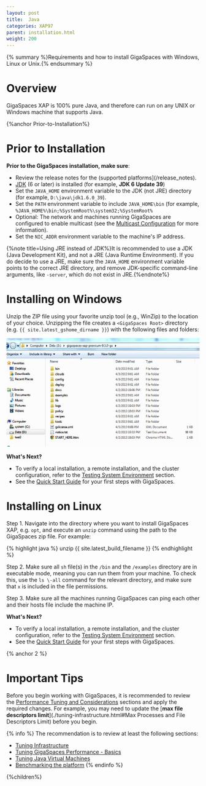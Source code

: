 ```yaml
---
layout: post
title:  Java
categories: XAP97
parent: installation.html
weight: 200
---
```



{% summary %}Requirements and how to install GigaSpaces with Windows, Linux or Unix.{% endsummary %}

# Overview

GigaSpaces XAP is 100% pure Java, and therefore can run on any UNIX or Windows machine that supports Java.



{%anchor Prior-to-Installation%}

# Prior to Installation

**Prior to the GigaSpaces installation, make sure**:

- Review the release notes for the (supported platforms](/release_notes).
- [JDK](http://java.sun.com/javase/downloads/index.jsp) (6 or later) is installed (for example, **JDK 6 Update 39**) 
- Set the `JAVA_HOME` environment variable to the JDK (not JRE) directory (for example, `D:\java\jdk1.6.0_39`).
- Set the `PATH` environment variable to include `JAVA_HOME\bin` (for example, `%JAVA_HOME%\bin;%SystemRoot%\system32;%SystemRoot%`
- Optional: The network and machines running GigaSpaces are configured to enable multicast (see the [Multicast Configuration](./how-to-configure-multicast.html) for more information).
- Set the `NIC_ADDR` environment variable to the machine's IP address.

{%note title=Using JRE instead of JDK%}It is recommended to use a JDK (Java Development Kit), and not a JRE (Java Runtime Environment). If you do decide to use a JRE, make sure the `JAVA_HOME` environment variable points to the correct JRE directory, and remove JDK-specific command-line arguments, like `-server`, which do not exist in JRE.{%endnote%}

# Installing on Windows

Unzip the ZIP file using your favorite unzip tool (e.g., WinZip) to the location of your choice. Unzipping the file creates a `<GigaSpaces Root>` directory (e.g. `{{ site.latest_gshome_dirname }}`) with the following files and folders:

![win_dirtree_XAP95.jpg](/attachment_files/win_dirtree_XAP95.jpg)

**What's Next?**

- To verify a local installation, a remote installation, and the cluster configuration, refer to the [Testing System Environment](./testing-system-environment.html) section.
- See the [Quick Start Guide](/tutorials/index.html) for your first steps with GigaSpaces.


# Installing on Linux

Step 1. Navigate into the directory where you want to install GigaSpaces XAP, e.g. `opt`, and execute an `unzip` command using the path to the GigaSpaces zip file. For example:

{% highlight java %}
unzip {{ site.latest_build_filename }}
{% endhighlight %}

Step 2. Make sure all `sh` file(s) in the `/bin` and the `/examples` directory are in executable mode, meaning you can run them from your machine. To check this, use the `ls \-all` command for the relevant directory, and make sure that `x` is included in the file permissions.

Step 3. Make sure all the machines running GigaSpaces can ping each other and their hosts file include the machine IP.

**What's Next?**

- To verify a local installation, a remote installation, and the cluster configuration, refer to the [Testing System Environment](./testing-system-environment.html) section.
- See the [Quick Start Guide](/tutorials/index.html) for your first steps with GigaSpaces.

{% anchor 2 %}

# Important Tips

Before you begin working with GigaSpaces, it is recommended to review the [Performance Tuning and Considerations](./performance-tuning-and-considerations.html) sections and apply the required changes. For example, you may need to update the [**max file descriptors limit**](./tuning-infrastructure.html#Max Processes and File Descriptors Limit) before you begin.

{% info %}
 The recommendation is to review at least the following sections:

- [Tuning Infrastructure](./tuning-infrastructure.html)
- [Tuning GigaSpaces Performance - Basics](./tuning-gigaspaces-performance---basics.html)
- [Tuning Java Virtual Machines](./tuning-java-virtual-machines.html)
- [Benchmarking the platform](./moving-into-production-checklist.html)
{% endinfo %}


{%children%}